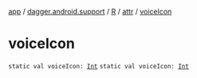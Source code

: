 [app](../../../index.md) / [dagger.android.support](../../index.md) / [R](../index.md) / [attr](index.md) / [voiceIcon](./voice-icon.md)

# voiceIcon

`static val voiceIcon: `[`Int`](https://kotlinlang.org/api/latest/jvm/stdlib/kotlin/-int/index.html)
`static val voiceIcon: `[`Int`](https://kotlinlang.org/api/latest/jvm/stdlib/kotlin/-int/index.html)